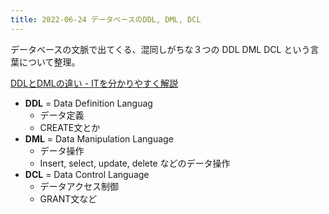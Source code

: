 ```yaml
---
title: 2022-06-24 データベースのDDL, DML, DCL
---
```


データベースの文脈で出てくる、混同しがちな３つの DDL DML DCL という言葉について整理。

[DDLとDMLの違い - ITを分かりやすく解説](https://medium-company.com/ddl%E3%81%A8dml%E3%81%AE%E9%81%95%E3%81%84/)

- **DDL** = Data Definition Languag
	+ データ定義
	+ CREATE文とか
- **DML** = Data Manipulation Language
	+ データ操作
	+ Insert, select, update, delete などのデータ操作
- **DCL** = Data Control Language
	+ データアクセス制御
	+ GRANT文など
